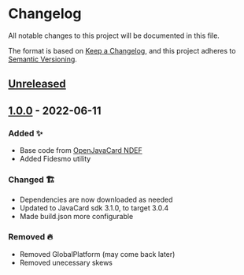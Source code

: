 # Changelog

All notable changes to this project will be documented in this file.

The format is based on [Keep a Changelog](https://keepachangelog.com/en/1.0.0/),
and this project adheres to [Semantic Versioning](https://semver.org/spec/v2.0.0.html).

## [Unreleased]

## [1.0.0] - 2022-06-11

### Added ✨

- Base code from [OpenJavaCard NDEF](https://github.com/OpenJavaCard/openjavacard-ndef)
- Added Fidesmo utility

### Changed 🏗️

- Dependencies are now downloaded as needed
- Updated to JavaCard sdk 3.1.0, to target 3.0.4
- Made build.json more configurable

### Removed 🔥

- Removed GlobalPlatform (may come back later)
- Removed unecessary skews

[Unreleased]: https://github.com/non-bin/coolNDEFthing/tree/dev
[1.0.0]: https://github.com/non-bin/coolNDEFthing/releases/tag/v1.0.0
